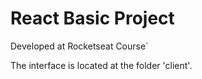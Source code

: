 # React Basic Project

Developed at Rocketseat Course`

The interface is located at the folder 'client'.
